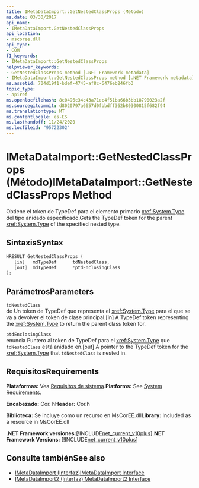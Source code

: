 ```yaml
---
title: IMetaDataImport::GetNestedClassProps (Método)
ms.date: 03/30/2017
api_name:
- IMetaDataImport.GetNestedClassProps
api_location:
- mscoree.dll
api_type:
- COM
f1_keywords:
- IMetaDataImport::GetNestedClassProps
helpviewer_keywords:
- GetNestedClassProps method [.NET Framework metadata]
- IMetaDataImport::GetNestedClassProps method [.NET Framework metadata]
ms.assetid: 704d19f1-bdef-4745-af8c-6476eb246fb3
topic_type:
- apiref
ms.openlocfilehash: 8c0496c34c43a71ec4f51ba66b3bb18790023a2f
ms.sourcegitcommit: d8020797a6657d0fbbdff362b80300815f682f94
ms.translationtype: MT
ms.contentlocale: es-ES
ms.lasthandoff: 11/24/2020
ms.locfileid: "95722302"
---
```

# <a name="imetadataimportgetnestedclassprops-method"></a><span data-ttu-id="27863-102">IMetaDataImport::GetNestedClassProps (Método)</span><span class="sxs-lookup"><span data-stu-id="27863-102">IMetaDataImport::GetNestedClassProps Method</span></span>

<span data-ttu-id="27863-103">Obtiene el token de TypeDef para el elemento primario <xref:System.Type> del tipo anidado especificado.</span><span class="sxs-lookup"><span data-stu-id="27863-103">Gets the TypeDef token for the parent <xref:System.Type> of the specified nested type.</span></span>  
  
## <a name="syntax"></a><span data-ttu-id="27863-104">Sintaxis</span><span class="sxs-lookup"><span data-stu-id="27863-104">Syntax</span></span>  
  
```cpp  
HRESULT GetNestedClassProps (  
   [in]   mdTypeDef      tdNestedClass,  
   [out]  mdTypeDef      *ptdEnclosingClass  
);  
```  
  
## <a name="parameters"></a><span data-ttu-id="27863-105">Parámetros</span><span class="sxs-lookup"><span data-stu-id="27863-105">Parameters</span></span>  

 `tdNestedClass`  
 <span data-ttu-id="27863-106">de Un token de TypeDef que representa el <xref:System.Type> para el que se va a devolver el token de clase principal.</span><span class="sxs-lookup"><span data-stu-id="27863-106">[in] A TypeDef token representing the <xref:System.Type> to return the parent class token for.</span></span>  
  
 `ptdEnclosingClass`  
 <span data-ttu-id="27863-107">enuncia Puntero al token de TypeDef para el <xref:System.Type> que `tdNestedClass` está anidado en.</span><span class="sxs-lookup"><span data-stu-id="27863-107">[out] A pointer to the TypeDef token for the <xref:System.Type> that `tdNestedClass` is nested in.</span></span>  
  
## <a name="requirements"></a><span data-ttu-id="27863-108">Requisitos</span><span class="sxs-lookup"><span data-stu-id="27863-108">Requirements</span></span>  

 <span data-ttu-id="27863-109">**Plataformas:** Vea [Requisitos de sistema](../../get-started/system-requirements.md).</span><span class="sxs-lookup"><span data-stu-id="27863-109">**Platforms:** See [System Requirements](../../get-started/system-requirements.md).</span></span>  
  
 <span data-ttu-id="27863-110">**Encabezado:** Cor. h</span><span class="sxs-lookup"><span data-stu-id="27863-110">**Header:** Cor.h</span></span>  
  
 <span data-ttu-id="27863-111">**Biblioteca:** Se incluye como un recurso en MsCorEE.dll</span><span class="sxs-lookup"><span data-stu-id="27863-111">**Library:** Included as a resource in MsCorEE.dll</span></span>  
  
 <span data-ttu-id="27863-112">**.NET Framework versiones:**[!INCLUDE[net_current_v10plus](../../../../includes/net-current-v10plus-md.md)]</span><span class="sxs-lookup"><span data-stu-id="27863-112">**.NET Framework Versions:** [!INCLUDE[net_current_v10plus](../../../../includes/net-current-v10plus-md.md)]</span></span>  
  
## <a name="see-also"></a><span data-ttu-id="27863-113">Consulte también</span><span class="sxs-lookup"><span data-stu-id="27863-113">See also</span></span>

- [<span data-ttu-id="27863-114">IMetaDataImport (Interfaz)</span><span class="sxs-lookup"><span data-stu-id="27863-114">IMetaDataImport Interface</span></span>](imetadataimport-interface.md)
- [<span data-ttu-id="27863-115">IMetaDataImport2 (Interfaz)</span><span class="sxs-lookup"><span data-stu-id="27863-115">IMetaDataImport2 Interface</span></span>](imetadataimport2-interface.md)
